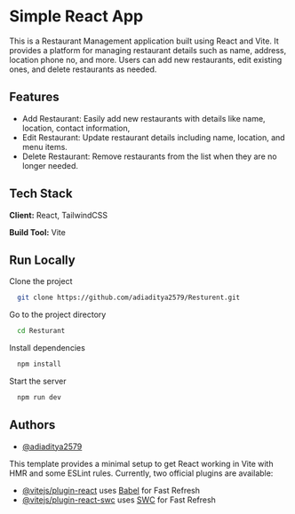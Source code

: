 # Simple React App
This is a Restaurant Management application built using React and Vite. It provides a platform for managing restaurant details such as name, address, location phone no, and more. Users can add new restaurants, edit existing ones, and delete restaurants as needed.

## Features
- Add Restaurant: Easily add new restaurants with details like name, location, contact information,
- Edit Restaurant: Update restaurant details including name, location, and menu items.
- Delete Restaurant: Remove restaurants from the list when they are no longer needed.

## Tech Stack
**Client:** React, TailwindCSS

**Build Tool:** Vite

## Run Locally

Clone the project
```bash
  git clone https://github.com/adiaditya2579/Resturent.git
```
Go to the project directory
```bash
  cd Resturant
```
Install dependencies
```bash
  npm install
```
Start the server
```bash
  npm run dev
```

## Authors
- [@adiaditya2579](https://github.com/adiaditya2579)


This template provides a minimal setup to get React working in Vite with HMR and some ESLint rules.
Currently, two official plugins are available:

- [@vitejs/plugin-react](https://github.com/vitejs/vite-plugin-react/blob/main/packages/plugin-react/README.md) uses [Babel](https://babeljs.io/) for Fast Refresh
- [@vitejs/plugin-react-swc](https://github.com/vitejs/vite-plugin-react-swc) uses [SWC](https://swc.rs/) for Fast Refresh
